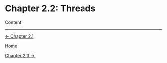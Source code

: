 # Chapter 2.2: Threads

Content

---

[← Chapter 2.1](Chapter%202%20%20b6b41.md)

[Home](../../AiredDev%20b02d5/Notes%20on%20M%2061e3e.md)

[Chapter 2.3 →](Chapter%202%20%2024b7e.md)